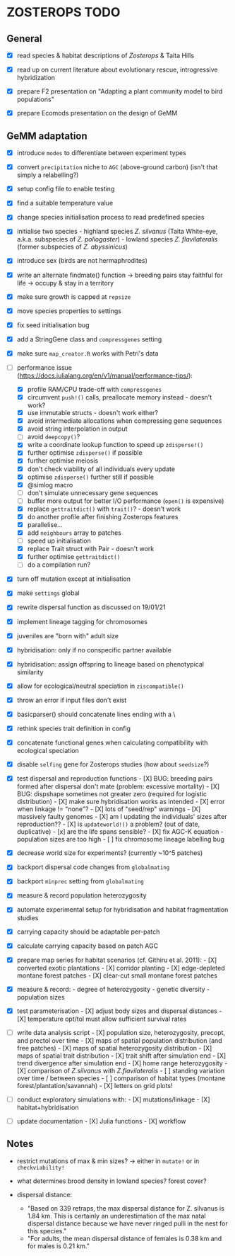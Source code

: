 # ZOSTEROPS TODO

## General

- [X] read species & habitat descriptions of *Zosterops* & Taita Hills

- [X] read up on current literature about evolutionary rescue, introgressive hybridization

- [X] prepare F2 presentation on "Adapting a plant community model to bird populations"

- [X] prepare Ecomods presentation on the design of GeMM

## GeMM adaptation

- [X] introduce `modes` to differentiate between experiment types

- [X] convert `precipitation` niche to `AGC` (above-ground carbon) (isn't that simply a relabelling?)

- [X] setup config file to enable testing

- [X] find a suitable temperature value

- [X] change species initialisation process to read predefined species

- [X] initialise two species
		- highland species *Z. silvanus* (Taita White-eye, a.k.a. subspecies of *Z. poliogaster*)
		- lowland species *Z. flavilateralis* (former subspecies of *Z. abyssinicus*)

- [X] introduce sex (birds are not hermaphrodites)

- [X] write an alternate findmate() function
		-> breeding pairs stay faithful for life
		-> occupy & stay in a territory

- [X] make sure growth is capped at `repsize`

- [X] move species properties to settings

- [X] fix seed initialisation bug

- [X] add a StringGene class and `compressgenes` setting

- [X] make sure `map_creator.R` works with Petri's data

- [ ] performance issue (https://docs.julialang.org/en/v1/manual/performance-tips/):
  - [X] profile RAM/CPU trade-off with `compressgenes`
  - [X] circumvent `push!()` calls, preallocate memory instead - doesn't work?
  - [X] use immutable structs - doesn't work either?
  - [X] avoid intermediate allocations when compressing gene sequences
  - [X] avoid string interpolation in output
  - [ ] avoid `deepcopy()`?
  - [X] write a coordinate lookup function to speed up `zdisperse!()`
  - [X] further optimise `zdisperse()` if possible
  - [X] further optimise meiosis
  - [X] don't check viability of all individuals every update
  - [X] optimise `zdisperse()` further still if possible
  - [X] @simlog macro
  - [ ] don't simulate unnecessary gene sequences
  - [ ] buffer more output for better I/O performance (`open()` is expensive)
  - [X] replace `gettraitdict()` with `trait()`? - doesn't work
  - [X] do another profile after finishing Zosterops features
  - [X] parallelise...
  - [X] add `neighbours` array to patches
  - [ ] speed up initialisation
  - [X] replace Trait struct with Pair - doesn't work
  - [X] further optimise `gettraitdict()`
  - [ ] do a compilation run?

- [X] turn off mutation except at initialisation

- [X] make `settings` global

- [X] rewrite dispersal function as discussed on 19/01/21

- [X] implement lineage tagging for chromosomes

- [X] juveniles are "born with" adult size

- [X] hybridisation: only if no conspecific partner available

- [X] hybridisation: assign offspring to lineage based on phenotypical similarity

- [X] allow for ecological/neutral speciation in `ziscompatible()`

- [X] throw an error if input files don't exist

- [X] basicparser() should concatenate lines ending with a \

- [X] rethink species trait definition in config

- [X] concatenate functional genes when calculating compatibility with ecological speciation

- [X] disable `selfing` gene for Zosterops studies (how about `seedsize`?)

- [X] test dispersal and reproduction functions
		- [X] BUG: breeding pairs formed after dispersal don't mate (problem: excessive mortality)
		- [X] BUG: dispshape sometimes not greater zero (required for logistic distribution)
		- [X] make sure hybridisation works as intended
		- [X] error when linkage != "none"?
		- [X] lots of "seed/rep" warnings
		- [X] massively faulty genomes
		- [X] am I updating the individuals' sizes after reproduction??
		- [X] is `updateworld!()` a problem? (out of date, duplicative)
		- [x] are the life spans sensible?
		- [X] fix AGC-K equation - population sizes are too high
		- [ ] fix chromosome lineage labelling bug

- [X] decrease world size for experiments? (currently ~10^5 patches)

- [X] backport dispersal code changes from `globalmating`

- [X] backport `minprec` setting from `globalmating`

- [X] measure & record population heterozygosity

- [X] automate experimental setup for hybridisation and habitat fragmentation studies

- [X] carrying capacity should be adaptable per-patch

- [X] calculate carrying capacity based on patch AGC

- [X] prepare map series for habitat scenarios (cf. Githiru et al. 2011):
		- [X] converted exotic plantations
		- [X] corridor planting
		- [X] edge-depleted montane forest patches
		- [X] clear-cut small montane forest patches

- [X] measure & record:
		- degree of heterozygosity
		- genetic diversity
		- population sizes

- [X] test parameterisation
		- [X] adjust body sizes and dispersal distances
		- [X] temperature opt/tol must allow sufficient survival rates

- [ ] write data analysis script
		- [X] population size, heterozygosity, precopt, and prectol over time
		- [X] maps of spatial population distribution (and free patches)
		- [X] maps of spatial heterozygosity distribution
		- [X] maps of spatial trait distribution
		- [X] trait shift after simulation end
		- [X] trend divergence after simulation end
		- [X] home range heterozygosity
		- [X] comparison of *Z.silvanus* with *Z.flavilateralis*
		- [ ] standing variation over time / between species
		- [ ] comparison of habitat types (montane forest/plantation/savannah)
		- [X] letters on grid plots!

- [ ] conduct exploratory simulations with:
		- [X] mutations/linkage
		- [X] habitat+hybridisation

- [ ] update documentation
		- [X] Julia functions
		- [X] workflow

## Notes

- restrict mutations of max & min sizes?
  -> either in `mutate!` or in `checkviability!`

- what determines brood density in lowland species? forest cover?

- dispersal distance:
  - "Based on 339 retraps, the max dispersal distance for Z. silvanus is 1.84 km. 
	This is certainly an underestimation of the max natal dispersal distance 
	because we have never ringed pulli in the nest for this species."
  - "For adults, the mean dispersal distance of females is 0.38 km and for 
	males is 0.21 km."
